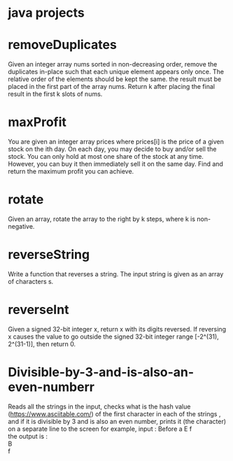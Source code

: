 # java projects
# removeDuplicates
Given an integer array nums sorted in non-decreasing order, remove the duplicates in-place such that each unique element appears only once. The relative order of the elements should be kept the same. the result must be placed in the first part of the array nums.
Return k after placing the final result in the first k slots of nums.
# maxProfit
You are given an integer array prices where prices[i] is the price of a given stock on the ith day.
On each day, you may decide to buy and/or sell the stock. You can only hold at most one share of the stock at any time. However, you can buy it then immediately sell it on the same day.
Find and return the maximum profit you can achieve.
# rotate
Given an array, rotate the array to the right by k steps, where k is non-negative.
# reverseString
Write a function that reverses a string. The input string is given as an array of characters s.
# reverseInt
Given a signed 32-bit integer x, return x with its digits reversed. If reversing x causes the value to go outside the signed 32-bit integer range [-2^(31), 2^(31-1)], then return 0.
# Divisible-by-3-and-is-also-an-even-numberr
Reads all the strings in the input, checks what is the hash value (https://www.asciitable.com/) of the first character in each of the strings , and if it is divisible by 3 and is also an even number, prints it (the character) on a separate line to the screen
for example, input : Before a E f                                                                                                                                                       
the output is :                                                                                                                                                          
B                                                                                                                                                                        
f
